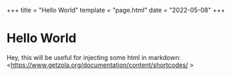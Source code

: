 +++
title = "Hello World"
template = "page.html"
date = "2022-05-08"
+++

# Hello World

Hey, this will be useful for injecting some html in markdown: <https://www.getzola.org/documentation/content/shortcodes/ >
